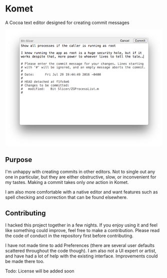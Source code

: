# Komet

A Cocoa text editor designed for creating commit messages

![Image of Komet](Screenshot.png)

## Purpose

I'm unhappy with creating commits in other editors. Not to single out any one in particular, but they are either obstructive, slow, or inconvenient for my tastes. Making a commit takes only *one* action in Komet.

I am also more comfortable with a native editor and want features such as spell checking and correction that can be found elsewhere.

## Contributing

I hacked this project together in a few nights. If you enjoy using it and feel like something could improve, feel free to make a contribution. Please read the code of conduct in the repository first before contributing.

I have not made time to add Preferences (there are several user defaults scattered throughout the code though). I am also not a UI expert or artist, and have had a lot of help with the existing interface. Improvements could be made there too.

Todo: License will be added soon
